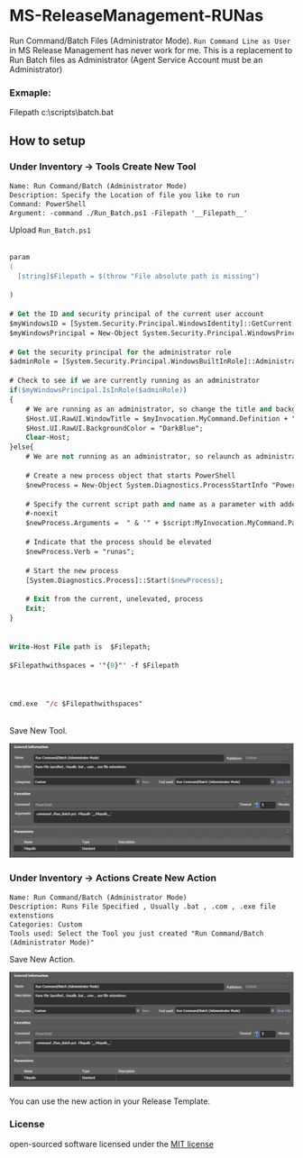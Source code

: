 # MS-ReleaseManagement-RUNas
Run Command/Batch Files (Administrator Mode). `Run Command Line as User` in MS Release Management has never work for me. This is a replacement to Run Batch files as Administrator (Agent Service Account must be an Administrator)

### Exmaple:
Filepath  c:\scripts\batch.bat

## How to setup

### Under Inventory -> Tools  Create New Tool
```
Name: Run Command/Batch (Administrator Mode)
Description: Specify the Location of file you like to run
Command: PowerShell
Argument: -command ./Run_Batch.ps1 -Filepath '__Filepath__'
```
Upload `Run_Batch.ps1`

```ps

param
(
  [string]$Filepath = $(throw "File absolute path is missing")

)

# Get the ID and security principal of the current user account
$myWindowsID = [System.Security.Principal.WindowsIdentity]::GetCurrent();
$myWindowsPrincipal = New-Object System.Security.Principal.WindowsPrincipal($myWindowsID);

# Get the security principal for the administrator role
$adminRole = [System.Security.Principal.WindowsBuiltInRole]::Administrator;

# Check to see if we are currently running as an administrator
if($myWindowsPrincipal.IsInRole($adminRole))
{
    # We are running as an administrator, so change the title and background colour to indicate this
    $Host.UI.RawUI.WindowTitle = $myInvocation.MyCommand.Definition + "(Elevated)";
    $Host.UI.RawUI.BackgroundColor = "DarkBlue";
    Clear-Host;
}else{
    # We are not running as an administrator, so relaunch as administrator

    # Create a new process object that starts PowerShell
    $newProcess = New-Object System.Diagnostics.ProcessStartInfo "PowerShell";

    # Specify the current script path and name as a parameter with added scope and support for scripts with spaces in it's path
    #-noexit
    $newProcess.Arguments =  " & '" + $script:MyInvocation.MyCommand.Path + "' '" + $Filepath + "'"

    # Indicate that the process should be elevated
    $newProcess.Verb = "runas";

    # Start the new process
    [System.Diagnostics.Process]::Start($newProcess);

    # Exit from the current, unelevated, process
    Exit;
}


Write-Host File path is  $Filepath;

$Filepathwithspaces = '"{0}"' -f $Filepath



cmd.exe  "/c $Filepathwithspaces"



```

Save New Tool.

![alt text](https://raw.githubusercontent.com/roozbehk/til/master/powershell/releasemanagement/RUNas/images/run-action.png "Run Command/Batch Tool")

### Under Inventory -> Actions Create New Action
```
Name: Run Command/Batch (Administrator Mode)
Description: Runs File Specified , Usually .bat , .com , .exe file extenstions
Categories: Custom
Tools used: Select the Tool you just created "Run Command/Batch (Administrator Mode)"
```
Save New Action.


![alt text](https://raw.githubusercontent.com/roozbehk/til/master/powershell/releasemanagement/RUNas/images/run-action.png "Run Command/Batch Action")



You can use the new action in your Release Template.

### License

open-sourced software licensed under the [MIT license](http://opensource.org/licenses/MIT)
